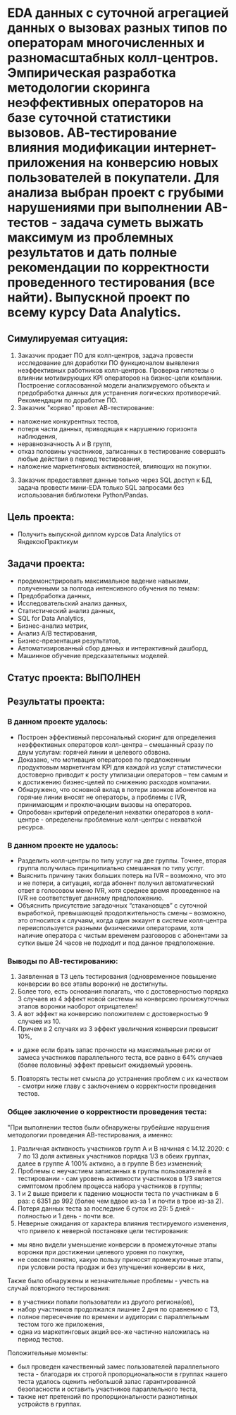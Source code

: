 # EDA данных с суточной агрегацией данных о вызовах разных типов по операторам многочисленных и разномасштабных колл-центров. Эмпирическая разработка методологии скоринга неэффективных операторов на базе суточной статистики вызовов. АВ-тестирование влияния модификации интернет-приложения на конверсию новых пользователей в покупатели.  Для анализа выбран проект с грубыми нарушениями при выполнении АВ-тестов - задача суметь выжать максимум из проблемных результатов и дать полные рекомендации по корректности проведенного тестирования (все найти). Выпускной проект по всему курсу Data Analytics.

## Симулируемая ситуация:
1. Заказчик продает ПО для колл-центров, задача провести исследование для доработки ПО функционалом выявления неэффективных работников колл-центров.  Проверка гипотезы о влиянии мотивирующих KPI операторов на бизнес-цели компании. Построение согласованной модели анализируемого объекта и предобработка данных для устранения логических противоречий.  Рекомендации по доработке ПО.
2. Заказчик "коряво" провел АВ-тестирование:
 * наложение конкурентных тестов,
 * потеря части данных, приводящая к нарушению горизонта наблюдения,
 * неравнозначность А и В групп,
 * отказ половины участников, записанных в тестирование совершать любые действия в период тестирования,
 * наложение маркетинговых активностей, влияющих на покупки.  
3. Заказчик предоставляет данные только через SQL доступ к БД, задача провести мини-EDA только SQL запросами без использования библиотеки Python/Pandas.

## Цель проекта:
* Получить выпускной диплом курсов Data Analytics от ЯндексюПрактикум

## Задачи проекта:
* продемонстрировать максимальное вадение навыками, полученными за полгода интенсивного обучения по темам:
 * Предобработка данных,
 * Исследовательский анализ данных,
 * Статистический анализ данных,
 * SQL for Data Analytics,
 * Бизнес-анализ метрик,
 * Анализ А/В тестирования,
 * Бизнес-презентация результатов,
 * Автоматизированный сбор данных и интерактивный дашборд,
 * Машинное обучение предсказательных моделей.

## Статус проекта: ВЫПОЛНЕН

## Результаты проекта:
### В данном проекте удалось:
* Построен эффективный персональный скоринг для определения неэффективных операторов колл-центра – смешанный сразу по двум услугам: горячей линии и целевого обзвона.
* Доказано, что мотивация операторов по предложенным продуктовым маркетингам KPI для каждой из услуг статистически достоверно приводит к росту утилизации операторов – тем самым и к достижению бизнес-целей по снижению расходов компании.
* Обнаружено, что основной вклад в потери звонков абонентов на горячие линии вносят не операторы, а проблемы с IVR, принимающим и проключающим вызовы на операторов.
* Опробован критерий определения нехватки операторов в колл-центре - определены проблемные колл-центры с нехваткой ресурса.

### В данном проекте не удалось:
* Разделить колл-центры по типу услуг на две группы.  Точнее, вторая группа получилась принципиально смешанная по типу услуг.
* Выяснить причину таких больших потерь на IVR – возможно, что это и не потери, а ситуация, когда абонент получил автоматический ответ в голосовом меню IVR, хотя среднее время проведенное на IVR не соответствует данному предположению.
* Объяснить присутствие загадочных “стахановцев” с суточной выработкой, превышающей продолжительность смены – возможно, это относится к случаям, когда один эккаунт в системе колл-центра переиспользуется разными физическими операторами, хотя наличие оператора с чистым временем разговоров с абонентами за сутки выше 24 часов не подходит и под данное предположение.

### Выводы по АВ-тестированию:
1. Заявленная в ТЗ цель тестирования (одновременное повышение конверсии во все этапы воронки) не достигнуты.
2. Более того, есть основания полагать, что с достоверностью порядка 3 случаев из 4 эффект новой системы на конверсию промежуточных этапов воронки наоборот отрицателен!
3. А вот эффект на конверсию положителем с достоверностью 9 случаев из 10.
4. Причем в 2 случаях из 3 эффект увеличения конверсии превысит 10%,
 * и даже если брать запас прочности на максимальные риски от замеса участников параллельного теста, все равно в 64% случаев (более половины) эффект превысит ожидаемый уровень.
5. Повторять тесты нет смысла до устранения проблем с их качеством - смотри ниже главу с заключением о корректности проведения тестов.

### Общее заключение о корректности проведения теста:

"При выполнении тестов были обнаружены грубейшие нарушения методологии проведения АВ-тестирования, а именно:
1. Различная активность участников групп А и В начиная с 14.12.2020: с 7 по 13 доля активных участников порядка 1/3 в обеих группах, далее в группе А 100% активно, а в группе В без изменений;
2. Проблемы с неучастием записанных в группы пользователей в тестировании - сам уровень активности участников в 1/3 является симптомом проблем процесса набора участников в группы;
3. 1 и 2 выше привели к падению мощности теста по участникам в 6 раз: с 6351 до 992 (более чем вдвое из-за 1 и почти в трое из-за 2).
4. Потеря данных теста за последние 6 суток из 29: 5 дней - полностью и 1 день - почти все.
5. Неверные ожидания от характера влияния тестируемого изменения, что привело к неверной постановке цели тестирования:
 * мы явно видели уменьшение конверсии в промежуточные этапы воронки при достижении целевого уровня по покупке,
 * не совсем понятно, какую пользу приносят промежуточные этапы, при условии роста продаж и без улучшения конверсии в них,

Также было обнаружены и незначительные проблемы - учесть на случай повторного тестирования:
* в участники попали пользователи из другого региона(ов),
* набор участников продолжался лишние 2 дня по сравнению с ТЗ,
* полное пересечение по времени и аудитории с параллельным тестом того же приложения,
* одна из маркетинговых акций все-же частично наложилась на период тестов.

Положительные моменты:
* был проведен качественный замес пользователей параллельного теста - благодаря их строгой пропорциональности в группах нашего теста удалось оценить небольшой запас гарантированной безопасности и оставить участников параллельного теста,
* также нет претензий по пропорциональности разнотипных устройств в группах.

